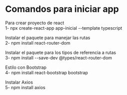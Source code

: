 # Comandos para iniciar app
 
Para crear proyecto de react<br>
1- npx create-react-app app-inicial --template typescript

Instalar el paquete para manejar las rutas <br>
2- npm install react-router-dom<br>

Instalar el paquete para los tipos de referencia a rutas<br>
3- npm install --save-dev @types/react-router-dom<br>

Estilo con Bootstrap<br>
4- npm install react-bootstrap bootstrap<br>

Instalar Axios<br>
5- npm install axios
